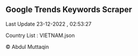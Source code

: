 

## Google Trends Keywords Scraper 
 
Last Update 23-12-2022 , 02:53:27

Country List :
VIETNAM.json



© Abdul Muttaqin 
